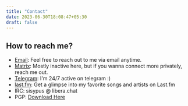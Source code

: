 ```yaml
---
title: "Contact"
date: 2023-06-30T18:08:47+05:30
draft: false
---
```


## How to reach me?

- [Email](mailto:mirsaquib3737@gmail.com): Feel free to reach out to me via email anytime.
- [Matrix](https://matrix.to/#/#prismcold:matrix.org): Mostly inactive here, but if you wanna connect more privately, reach me out.
- [Telegram](https://t.me/sisyphusbutsus): I'm 24/7 active on telegram :)
- [last.fm](https://www.last.fm/user/SisyphusButSus): Get a glimpse into my favorite songs and artists on Last.fm
- IRC: sisypus @ libera.chat
- PGP: [Download Here](saqib.gpg)

